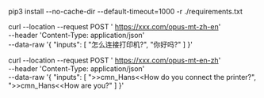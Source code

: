 pip3 install --no-cache-dir --default-timeout=1000 -r ./requirements.txt

curl --location --request POST '
https://xxx.com/opus-mt-zh-en'
\
--header 'Content-Type: application/json' \
--data-raw '{
    "inputs": [
        "怎么连接打印机?",
        "你好吗?"
    ]
}'

curl --location --request POST '
https://xxx.com/opus-mt-en-zh'
\
--header 'Content-Type: application/json' \
--data-raw '{
    "inputs": [
        ">>cmn_Hans<<How do you connect the printer?",
        ">>cmn_Hans<<How are you?"
    ]
}'
